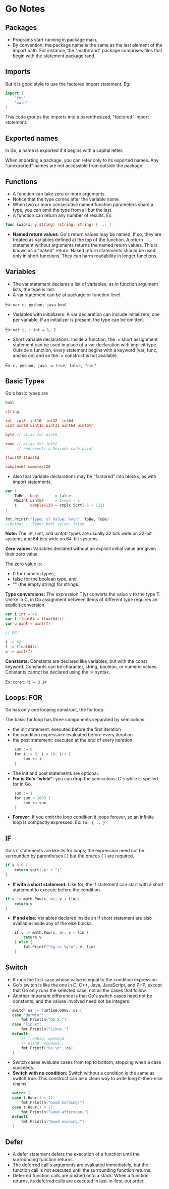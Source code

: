# Go Notes

## Packages

 - Programs start running in package main.
 - By convention, the package name is the same as the last element of the import path. For instance, the "math/rand" package comprises files that begin with the statement package rand.

## Imports

But it is good style to use the factored import statement.
Eg: 
```Go
import (
	"fmt"
	"math"
)
```
This code groups the imports into a parenthesized, "factored" import statement.

## Exported names

In Go, a name is exported if it begins with a capital letter.

When importing a package, you can refer only to its exported names. Any "unexported" names are not accessible from outside the package.

## Functions

 - A function can take zero or more arguments.
 - Notice that the type comes after the variable name.
 - When two or more consecutive named function parameters share a type, you can omit the type from all but the last.
 - A function can return any number of results. Ex: 
 ```Go
 func swap(x, y string) (string, string) { ... }
 ```
 - **Named return values**: Go's return values may be named. If so, they are treated as variables defined at the top of the function. A return statement without arguments returns the named return values. This is known as a "naked" return. Naked return statements should be used only in short functions. They can harm readability in longer functions.

 ## Variables

 - The var statement declares a list of variables; as in function argument lists, the type is last.
 - A var statement can be at package or function level.

 Ex: `var c, python, java bool`

 - Variables with initializers: A var declaration can include initializers, one per variable. If an initializer is present, the type can be omitted.

 Ex: `var i, j int = 1, 2`

 - Short variable declarations: Inside a function, the := short assignment statement can be used in place of a var declaration with implicit type. Outside a function, every statement begins with a keyword (var, func, and so on) and so the := construct is not available.

 Ex: `c, python, java := true, false, "no!"`

 ## Basic Types

Go's basic types are
```Go
bool

string

int  int8  int16  int32  int64
uint uint8 uint16 uint32 uint64 uintptr

byte // alias for uint8

rune // alias for int32
     // represents a Unicode code point

float32 float64

complex64 complex128
```

- Also that variable declarations may be "factored" into blocks, as with import statements.
```Go
var (
	ToBe   bool       = false
	MaxInt uint64     = 1<<64 - 1
	z      complex128 = cmplx.Sqrt(-5 + 12i)
)
```
```Go
fmt.Printf("Type: %T Value: %v\n", ToBe, ToBe) 
//Output -  Type: bool Value: false
```
**Note:** The int, uint, and uintptr types are usually 32 bits wide on 32-bit systems and 64 bits wide on 64-bit systems.

**Zero values:** Variables declared without an explicit initial value are given their zero value.

The zero value is:
 - 0 for numeric types,
 - false for the boolean type, and
 - "" (the empty string) for strings.

 **Type conversions:** The expression T(v) converts the value v to the type T. Unlike in C, in Go assignment between items of different type requires an explicit conversion.
 ```Go
var i int = 42
var f float64 = float64(i)
var u uint = uint(f)

// OR

i := 42
f := float64(i)
u := uint(f)
 ```

**Constants:** Constants are declared like variables, but with the const keyword. Constants can be character, string, boolean, or numeric values. Constants cannot be declared using the := syntax.

Ex: `const Pi = 3.14`

## Loops: FOR

Go has only one looping construct, the for loop.

The basic for loop has three components separated by semicolons:
 - the init statement: executed before the first iteration
 - the condition expression: evaluated before every iteration
 - the post statement: executed at the end of every iteration
```Go
	sum := 0
	for i := 0; i < 10; i++ {
		sum += i
	}
```
- The init and post statements are optional.
- **For is Go's "while"**: you can drop the semicolons: C's while is spelled for in Go.
```Go
	sum := 1
	for sum < 1000 {
		sum += sum
	}
```
 - **Forever:** If you omit the loop condition it loops forever, so an infinite loop is compactly expressed.
 Ex: `for { .. }`

## IF
Go's if statements are like its for loops; the expression need not be surrounded by parentheses ( ) but the braces { } are required.

```Go
if x < 0 {
	return sqrt(-x) + "i"
}
```
- **If with a short statement:** Like for, the if statement can start with a short statement to execute before the condition.
```Go
if v := math.Pow(x, n); v < lim {
	return v
}
```

- **If and else:** Variables declared inside an if short statement are also available inside any of the else blocks.
```Go
	if v := math.Pow(x, n); v < lim {
		return v
	} else {
		fmt.Printf("%g >= %g\n", v, lim)
	}
```

## Switch

 - It runs the first case whose value is equal to the condition expression.
 - Go's switch is like the one in C, C++, Java, JavaScript, and PHP, except that Go only runs the selected case, not all the cases that follow.
 - Another important difference is that Go's switch cases need not be constants, and the values involved need not be integers.
 ```Go
	switch os := runtime.GOOS; os {
	case "darwin":
		fmt.Println("OS X.")
	case "linux":
		fmt.Println("Linux.")
	default:
		// freebsd, openbsd,
		// plan9, windows...
		fmt.Printf("%s.\n", os)
	}
 ```
 - Switch cases evaluate cases from top to bottom, stopping when a case succeeds.
 - **Switch with no condition:** Switch without a condition is the same as switch true. This construct can be a clean way to write long if-then-else chains.
 ```Go
	switch {
	case t.Hour() < 12:
		fmt.Println("Good morning!")
	case t.Hour() < 17:
		fmt.Println("Good afternoon.")
	default:
		fmt.Println("Good evening.")
	}
 ```

## Defer

- A defer statement defers the execution of a function until the surrounding function returns.
- The deferred call's arguments are evaluated immediately, but the function call is not executed until the surrounding function returns.
- Deferred function calls are pushed onto a stack. When a function returns, its deferred calls are executed in last-in-first-out order.